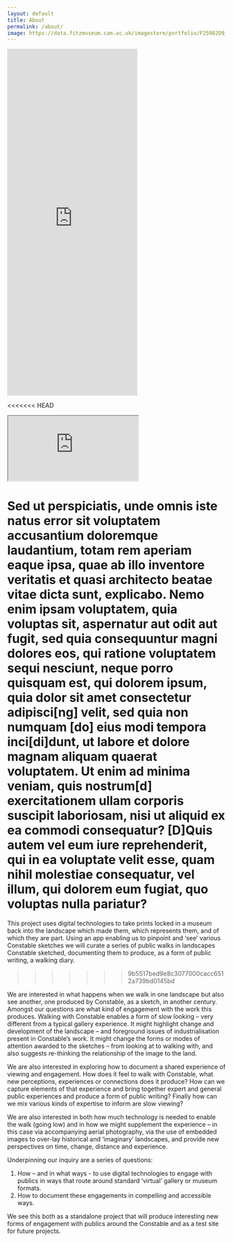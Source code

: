 ```yaml
---
layout: default
title: About
permalink: /about/
image: https://data.fitzmuseum.cam.ac.uk/imagestore/portfolio/F25982D9_7CB9_CFFF_028E_8BBFC531887C/588/729/medium_P_1489_R_mas.jpg
---
```

<iframe 
class="w-100" 
src="https://data.fitzmuseum.cam.ac.uk/uv.html#?manifest=https://api.fitz.ms/data-distributor/iiif/object-830/manifest&c=0&m=0&cv=0&config=https://data.fitzmuseum.cam.ac.uk/config.json&locales=en-GB:English (GB),cy-GB:Cymraeg,fr-FR:Français (FR),sv-SE:Svenska,xx-XX:English (GB) (xx-XX)&xywh=-2625,-1,9256,4764&r=0" 
allowfullscreen height="800" frameBorder="0"></iframe>

<<<<<<< HEAD
<iframe src="https://data.fitzmuseum.cam.ac.uk/uv.html#?manifest=https://api.fitz.ms/data-distributor/iiif/object-3799/manifest&c=0&m=0&cv=0&config=https://data.fitzmuseum.cam.ac.uk/config.json&locales=en-GB:English (GB),cy-GB:Cymraeg,fr-FR:Français (FR),sv-SE:Svenska,xx-XX:English (GB) (xx-XX)&xywh=-707,-236,7316,4705&r=0"  allowfullscreen ></iframe>

Sed ut perspiciatis, unde omnis iste natus error sit voluptatem accusantium doloremque laudantium, totam rem aperiam eaque ipsa, quae ab illo inventore veritatis et quasi architecto beatae vitae dicta sunt, explicabo. Nemo enim ipsam voluptatem, quia voluptas sit, aspernatur aut odit aut fugit, sed quia consequuntur magni dolores eos, qui ratione voluptatem sequi nesciunt, neque porro quisquam est, qui dolorem ipsum, quia dolor sit amet consectetur adipisci[ng] velit, sed quia non numquam [do] eius modi tempora inci[di]dunt, ut labore et dolore magnam aliquam quaerat voluptatem. Ut enim ad minima veniam, quis nostrum[d] exercitationem ullam corporis suscipit laboriosam, nisi ut aliquid ex ea commodi consequatur? [D]Quis autem vel eum iure reprehenderit, qui in ea voluptate velit esse, quam nihil molestiae consequatur, vel illum, qui dolorem eum fugiat, quo voluptas nulla pariatur?
=======
This project uses digital technologies to take prints locked in a museum back into the landscape 
which made them, which represents them, and of which they are part. Using an app enabling us to pinpoint 
and ‘see’ various Constable sketches we will curate a series of public walks in landscapes Constable sketched, 
documenting them to produce, as a form of public writing, a walking diary.
>>>>>>> 9b5517bed9e8c3077000cacc6512a739bd0145bd

We are interested in what happens when we walk in one landscape but also see another, one produced by 
Constable, as a sketch, in another century. Amongst our questions are what kind of engagement with the 
work this produces. Walking with Constable enables a form of slow looking – very different from a typical 
gallery experience. It might highlight change and development of the landscape – and foreground issues of 
industrialisation present in Constable’s work. It might change the forms or modes of attention awarded to 
the sketches – from looking at to walking with, and also suggests re-thinking the relationship of the image 
to the land.

We are also interested in exploring how to document a shared experience of viewing and engagement. How does 
it feel to walk with Constable, what new perceptions, experiences or connections does it produce? How can we 
capture elements of that experience and bring together expert and general public experiences and produce a 
form of public writing? Finally how can we mix various kinds of expertise to inform are slow viewing?

We are also interested in both how much technology is needed to enable the walk (going low) and in how 
we might supplement the experience – in this case via accompanying aerial photography, via the use of embedded 
images to over-lay historical and ‘imaginary’ landscapes, and provide new perspectives on time, change, distance 
and experience.

Underpinning our inquiry are a series of questions:

1. How – and in what ways - to use digital technologies to engage with publics in ways that route around standard 
‘virtual’ gallery or museum formats. 
2. How to document these engagements in compelling and accessible ways.

We see this both as a standalone project that will produce interesting new forms of engagement with publics 
around the Constable and as a test site for future projects.
